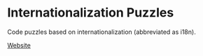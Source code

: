 # Internationali­zation Puzzles

Code puzzles based on internationalization (abbreviated as i18n).

[Website](https://i18n-puzzles.com/about/)
